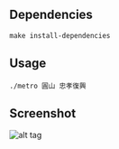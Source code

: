 ## Dependencies

```
make install-dependencies
```

## Usage

```
./metro 圓山 忠孝復興
```

## Screenshot
![alt tag](https://raw.githubusercontent.com/a0726h77/python-taipei-metro/master/screenshot/2014-12-28-152339_1366x768_scrot.png)
